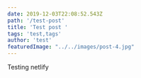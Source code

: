 ```yaml
---
date: 2019-12-03T22:08:52.543Z
path: '/test-post'
title: 'Test post '
tags: 'test,tags'
author: 'test'
featuredImage: "../../images/post-4.jpg"
---
```

Testing netlify
